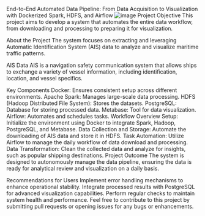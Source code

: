 End-to-End Automated Data Pipeline: From Data Acquisition to Visualization with Dockerized Spark, HDFS, and Airflow
![image](https://github.com/HossamHeikal/AIS-airflow-pipeline/assets/58578405/b4b000b5-0b52-4613-b044-03aefa7a2560)
Project Objective
This project aims to develop a system that automates the entire data workflow, from downloading and processing to preparing it for visualization.

About the Project
The system focuses on extracting and leveraging Automatic Identification System (AIS) data to analyze and visualize maritime traffic patterns.

AIS Data
AIS is a navigation safety communication system that allows ships to exchange a variety of vessel information, including identification, location, and vessel specifics.

Key Components
Docker: Ensures consistent setup across different environments.
Apache Spark: Manages large-scale data processing.
HDFS (Hadoop Distributed File System): Stores the datasets.
PostgreSQL: Database for storing processed data.
Metabase: Tool for data visualization.
Airflow: Automates and schedules tasks.
Workflow Overview
Setup: Initialize the environment using Docker to integrate Spark, Hadoop, PostgreSQL, and Metabase.
Data Collection and Storage: Automate the downloading of AIS data and store it in HDFS.
Task Automation: Utilize Airflow to manage the daily workflow of data download and processing.
Data Transformation: Clean the collected data and analyze for insights, such as popular shipping destinations.
Project Outcome
The system is designed to autonomously manage the data pipeline, ensuring the data is ready for analytical review and visualization on a daily basis.

Recommendations for Users
Implement error handling mechanisms to enhance operational stability.
Integrate processed results with PostgreSQL for advanced visualization capabilities.
Perform regular checks to maintain system health and performance.
Feel free to contribute to this project by submitting pull requests or opening issues for any bugs or enhancements.
